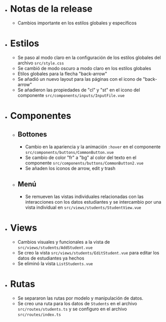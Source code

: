 - # Notas de la release
	- Cambios importante en los estilos globales y específicos
- # Estilos
	- Se paso al modo claro en la configuración de los estilos globales del archivo `src/style.css`
	- Se cambió de modo oscuro a modo claro en los estilos globales
	- Etilos globales para la flecha "back-arrow"
	- Se añadió un nuevo layout para las páginas con el icono de "back-arrow"
	- Se añadieron las propiedades de "cl" y "st" en el icono del componente `src/components/inputs/InputFile.vue`
- # Componentes
	- ## Bottones
		- Cambio en la apariencia y la animación `:hover` en el componente `src/components/buttons/CommonButton.vue`
		- Se cambio de color "fr" a "bg" al color del texto en el componente `src/components/buttons/CommonButton2.vue`
		- Se añaden los iconos de arrow, edit y trash
	- ## Menú
		- Se remueven las vistas individuales relacionadas con las interacciones con los datos estudiantes y se intercambio por una vista individual en `src/views/students/StudentView.vue`
- # Views
	- Cambios visuales y funcionales a la vista de `src/views/students/AddStudent.vue`
	- Se creo la vista `src/views/students/EditStudent.vue` para editar los datos de estudiantes ya hechos
	- Se eliminó la vista `ListStudents.vue`
- # Rutas
	- Se separaron las rutas por modelo y manipulación de datos.
	- Se creo una ruta para los datos de `Students` en el archivo `src/routes/students.ts` y se configuro en el archivo `src/routes/index.ts`
